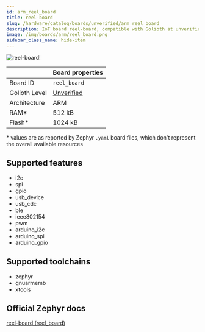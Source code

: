 ```yaml
---
id: arm_reel_board
title: reel-board
slug: /hardware/catalog/boards/unverified/arm_reel_board
description: IoT board reel-board, compatible with Golioth at unverified level.
image: /img/boards/arm/reel_board.png
sidebar_class_name: hide-item
---
```


[//]: # (This is an auto-generated file, do not edit! Changes to it will be lost upon re-generation)

![reel-board!](/img/boards/arm/reel_board.png "reel-board")

|                | Board properties     |
| -------------  | -------------------- |
| Board ID       | `reel_board` |
| Golioth Level  | [Unverified](/hardware#unverified-boards) |
| Architecture   | ARM |
| RAM*           | 512 kB |
| Flash*         | 1024 kB |

\* values are as reported by Zephyr `.yaml` board files, which don't represent the overall available resources



## Supported features

* i2c
* spi
* gpio
* usb_device
* usb_cdc
* ble
* ieee802154
* pwm
* arduino_i2c
* arduino_spi
* arduino_gpio

## Supported toolchains

* zephyr
* gnuarmemb
* xtools

## Official Zephyr docs

[reel-board (reel_board)](https://docs.zephyrproject.org/latest/boards/arm/reel_board/doc/index.html)

